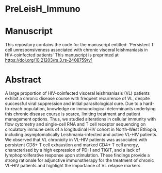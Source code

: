 # PreLeisH_Immuno

# Manuscript
This repository contains the code for the manuscript entitled: 'Persistent T cell unresponsiveness associated with chronic visceral leishmaniasis in HIV-coinfected patients'
This manuscript is preprinted at https://doi.org/10.21203/rs.3.rs-2408759/v1

# Abstract
A large proportion of HIV-coinfected visceral leishmaniasis (VL) patients exhibit a chronic disease course with frequent recurrence of VL, despite successful viral suppression and initial parasitological cure. Due to a hard-to-reach population, knowledge on immunological determinants underlying this chronic disease course is scarce, limiting treatment and patient management options. Thus, we studied alterations in cellular immunity with flow cytometry and single-cell RNA and T cell receptor sequencing on circulatory immune cells of a longitudinal HIV cohort in North-West Ethiopia, including  asymptomatically Leishmania-infected and active VL-HIV patients. We observed that VL chronicity in VL-HIV patients was associated with persistent CD8+ T cell exhaustion and marked CD4+ T cell anergy, characterised by a high expression of PD-1 and TIGIT, and a lack of lymphoproliferative response upon stimulation. These findings provide a strong rationale for adjunctive immunotherapy for the treatment of chronic VL-HIV patients and highlight the importance of VL relapse markers.
